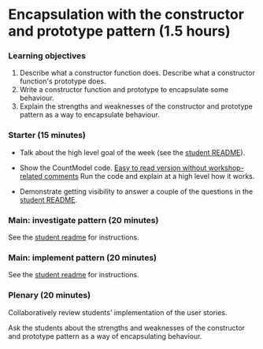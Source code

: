 # Encapsulation with the constructor and prototype pattern (1.5 hours)

### Learning objectives

1. Describe what a constructor function does.  Describe what a constructor function's prototype does.
2. Write a constructor function and prototype to encapsulate some behaviour.
3. Explain the strengths and weaknesses of the constructor and prototype pattern as a way to encapsulate behaviour.

### Starter (15 minutes)

* Talk about the high level goal of the week (see the [student README](README.md)).

* Show the CountModel code.  [Easy to read version without workshop-related comments](https://github.com/maryrosecook/count/blob/master/public/js/countModel.js)  Run the code and explain at a high level how it works.

* Demonstrate getting visibility to answer a couple of the questions in the [student README](README.md).

### Main: investigate pattern (20 minutes)

See the [student readme](README.md) for instructions.

### Main: implement pattern (20 minutes)

See the [student readme](README.md) for instructions.

### Plenary (20 minutes)

Collaboratively review students' implementation of the user stories.

Ask the students about the strengths and weaknesses of the constructor and prototype pattern as a way of encapsulating behaviour.
